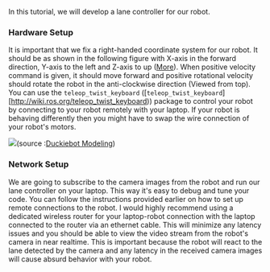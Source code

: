 In this tutorial, we will develop a lane controller for our robot.

### Hardware Setup
It is important that we fix a right-handed coordinate system for our robot.  It should be as shown in the following figure with  X-axis in the forward direction, Y-axis to the left and Z-axis to up ([More](https://docs.duckietown.org/DT19/learning_materials/out/duckiebot_modeling.html)). When positive velocity command is given, it should move forward and positive rotational velocity should rotate the robot in the anti-clockwise direction (Viewed from top). You can use the `teleop_twist_keyboard` ([`teleop_twist_keyboard`][http://wiki.ros.org/teleop_twist_keyboard))
package to control your robot by connecting to your robot remotely with your laptop. If your robot is behaving differently then you might have to swap the wire connection of your robot's motors.

![](https://docs.duckietown.org/DT19/learning_materials/out/assets/data-from-img-mod-kin-f7d13bca.png)(source :[Duckiebot Modeling](https://docs.duckietown.org/DT19/learning_materials/out/duckiebot_modeling.html))

### Network Setup
We are going to subscribe to the camera images from the robot and run our lane controller on your laptop. This way it's easy to debug and tune your code. You can follow the instructions provided earlier on how to set up remote connections to the robot.  I would highly recommend using a dedicated wireless router for your laptop-robot connection with the laptop connected to the router via an ethernet cable. This will minimize any latency issues and you should be able to view the video stream from the robot's camera in near realtime. This is important because the robot will react to the lane detected by the camera and any latency in the received camera images will cause absurd behavior with your robot.




